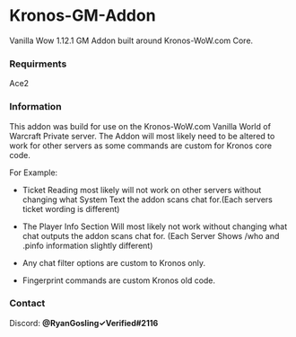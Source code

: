 # Kronos-GM-Addon
Vanilla Wow 1.12.1 GM Addon built around Kronos-WoW.com Core.

### Requirments
Ace2

### Information
This addon was build for use on the Kronos-WoW.com Vanilla World of Warcraft Private server. 
The Addon will most likely need to be altered to work for other servers as some commands are custom for Kronos core code.

For Example:

* Ticket Reading most likely will not work on other servers without changing what System Text the addon scans chat for.(Each servers ticket wording is different)

* The Player Info Section Will most likely not work without changing what chat outputs the addon scans chat for. (Each Server Shows /who and .pinfo information slightly different)

* Any chat filter options are custom to Kronos only.

* Fingerprint commands are custom Kronos old code.

### Contact
Discord: **@RyanGosling✓Verified#2116**
